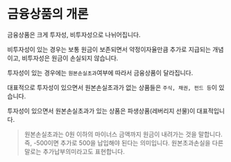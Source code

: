 # 금융상품의 개론

금융상품은 크게 투자성, 비투자성으로 나뉘어집니다.

비투자성이 있는 경우는 보통 원금이 보존되면서 약정이자율만큼 추가로 지급되는 개념이고, 비투자성은 원금이 손실되지 않습니다.

투자성이 있는 경우에는 `원본손실초과`여부에 따라서 금융상품이 달라집니다.

대표적으로 투자성이 있으면서 원본손실초과가 없는 상품들은 `주식, 채권, 펀드 등`이 있습니다.

투자성이 있으면서 원본손실초과가 있는 상품은 파생상품(레버리지 선물)이 대표적입니다.

> 원본손실초과는 0원 이하의 마이너스 금액까지 원금이 내려가는 것을 말합니다. 즉, -500이면 추가로 500을 납입해야 된다는 의미입니다. 원본초과손실을 다른 말로는 추가납부의미라고도 표현합니다.
